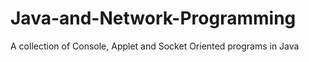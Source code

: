 Java-and-Network-Programming
============================

A collection of Console, Applet and Socket Oriented programs in Java 

